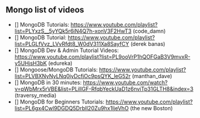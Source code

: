 ## Mongo list of videos

* [] MongoDB Tutorials: https://www.youtube.com/playlist?list=PLYxzS__5yYQk5r6iN4Q7h-xonV3F2HwT3 (code_damn)
* [] MongoDB Tutorial: https://www.youtube.com/playlist?list=PLGLfVvz_LVvRfdt8_W0dV311Xa8SayfCY (derek banas)
* [] MongoDB Dev & Admin Tutorial Videos: https://www.youtube.com/playlist?list=PL9ooVrP1hQOFGaB3V9mvxR-y5UHjsH3bK (edureka)
* [] Mongoose/MongoDB Tutorials: https://www.youtube.com/playlist?list=PLVBXNyNyLNq0jyDcfjOc9psQYK_leG52r (manthan_dave)
* [] MongoDB in 30 minutes: https://www.youtube.com/watch?v=pWbMrx5rVBE&list=PLillGF-RfqbYeckUaD1z6nviTp31GLTH8&index=3 (traversy_media)
* [] MongoDB for Beginners Tutorials: https://www.youtube.com/playlist?list=PL6gx4Cwl9DGDQ5DrbIl20Zu9hx1IjeVhO (the new Boston)
